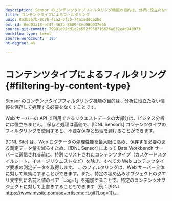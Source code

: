 ```yaml
---
description: Sensor のコンテンツタイプフィルタリング機能の目的は、分析に役立たない情報を保存して処理する必要をなくすことです。
title: コンテンツタイプによるフィルタリング
uuid: 8a3b567b-8c7b-4ca2-bfcb-74a1addda2bd
exl-id: 0ed93a18-ef47-462b-8609-3ec98b037e6b
source-git-commit: 79981e92dd1c2e552f958716626a632ead940973
workflow-type: tm+mt
source-wordcount: '195'
ht-degree: 4%

---
```


# コンテンツタイプによるフィルタリング{#filtering-by-content-type}

Sensor のコンテンツタイプフィルタリング機能の目的は、分析に役立たない情報を保存して処理する必要をなくすことです。

Web サーバーの API で利用できるリクエストデータの大部分は、ビジネス分析には役立ちません。 保存と処理は高価で、[!DNL Sensor’s] コンテンツタイプのフィルタリングを使用すると、不要な保存と処理を避けることができます。

[!DNL Site] は、Web ログデータの処理性能を最大限に高め、保存する必要のある測定データ量を減らすため、[!DNL Sensor] によって Data Workbench サーバーに送信される前に、特別にリストされたコンテンツタイプ（カスケードスタイルシート、イメージリクエストなど）を除き、すべての Web コンテンツタイプ要求の測定データを取得します。 このフィルタリングは、Web サーバー全体に対して無効にすることができます。また、特定の埋め込みオブジェクトのクエリ文字列に名前と値のペア「Log=1」を追加することで、特定のコンテンツオブジェクトに対して上書きすることもできます（例：[!DNL https://www.mysite.com/advertisement.gif?Log=1]）。
